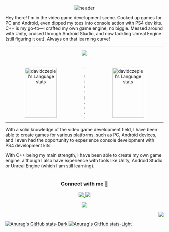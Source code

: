 <div align="center">

![header](https://capsule-render.vercel.app/api?type=waving&theme=tokyonight&color=auto&height=250&width=961&section=header&text=David%20Czepiel%20Babiarz&fontSize=55&fontColor=auto&fontAlignY=30&desc=Game%20Developer&descAlignY=50&descSize=30)
</div>

<p>	
Hey there! I'm in the video game development scene. Cooked up games for PC and Android, even dipped my toes into console action with PS4 dev kits. C++ is my go-to—I crafted my own game engine, no biggie. Messed around with Unity, cruised through Android Studio, and now tackling Unreal Engine (still figuring it out). Always on that learning curve!
</p>

<!--
[![LumenFall Trailer](https://i.stack.imgur.com/q3ceS.png)](https://www.youtube.com/watch?v=eL1H20nfTYs&ab_channel=DavidCzepiel "LumenFall Trailer")
-->

---
<p align="center">
  <a href="https://skillicons.dev">
    <img align= "center" src="https://skillicons.dev/icons?i=cpp,cs,unity,godot,androidstudio,git&perline=10" />
  </a>
</p>

<!-- STATS -->
#
<div align="center">
<a href="https://github.com/anuraghazra/github-readme-stats" >
	<img align="left" width=45% height=160px src="https://github-readme-stats-git-masterrstaa-rickstaa.vercel.app/api/top-langs/?username=davidczepiel&layout=compact&langs_count=4&hide_border=true&role=owner,collaborator&theme=tokyonight" alt="davidczepiel's Language stats"/>
</a>
<!--Transparent image that allows me to have a blank space in betwean without the bottom text getting in the way-->
<img src="https://github.com/davidczepiel/davidczepiel/assets/48888283/ff863112-886c-4d09-8d4e-4173c6ecc26e" alt="TransparentImage" width="1" height="160">
	
 <a href="https://github.com/anuraghazra/github-readme-stats">
	<img align="right" width=45% height=160px  src="https://github-readme-stats.vercel.app/api?username=davidczepiel&show_icons=true&hide_border=true&theme=tokyonight&rank_icon=github&include_all_commits=true&hide=issues&show=prs_merged_percentage" alt="davidczepiel's Language stats"/>
</a>
</div>

---

<p>	
With a solid knowledge of the video game development field, I have been able to create games for various platforms, such as PC, Android devices, and I even had the opportunity to experience console development with PS4 development kits. 

With C++ being my main strength, I have been able to create my own game engine, although I also have experience with tools like Unity, Android Studio or Unreal Engine (which I am still learning).
</p>

<!-- CONTACT ME -->

<h1></h1>

<h3 align="center" >Connect with me 🤝 </h3>
<div align="center"> 
  <a href="mailto:czepieldavid@gmail.com">
    <img src="https://img.shields.io/badge/Gmail-333333?style=for-the-badge&logo=gmail&logoColor=red" />
  </a>
  <a href="https://www.linkedin.com/in/david-czepiel-babiarz-2870b5235/" target="_blank">
    <img src="https://img.shields.io/badge/LinkedIn-0077B5?style=for-the-badge&logo=linkedin&logoColor=white" target="_blank" />
  </a>
 <!--- 
  <a href="https://leetcode.com/davidczepiel/" target="_blank">
	<img src="https://img.shields.io/badge/-LeetCode-FFA116?style=for-the-badge&logo=LeetCode&logoColor=black" />
  </a>
 <!--- 
<img src="https://img.shields.io/badge/Discord-5865F2?style=for-the-badge&logo=discord&logoColor=white" />
  <a href="https://salesp07.github.io" target="_blank">
     <img src="https://img.shields.io/badge/Portfolio-FF5722?style=for-the-badge&logo=todoist&logoColor=white" target="_blank" /> <!-- sqlite, safari, google-chrome are other good icon options -->
  </a>
 
</div>

<!-- THANK -->
<p align="center">
  <a href="https://github.com/DenverCoder1/readme-typing-svg"><img src="https://readme-typing-svg.herokuapp.com?lines=Thanks+for+visiting!;Check+out+my+pinned+repos!&center=true&width=380&height=45"></a>
</p>

<!---
[![LumenFall Trailer](https://ytcards.demolab.com/?id=UCM9iCZBila_WaHwbOSgU1IQ&title=LumenFall+Trailer%21&lang=en&timestamp=1699630209&background_color=%230d1117&title_color=%23ffffff&stats_color=%23dedede&max_title_lines=1&width=250&border_radius=5&duration=402 "LumenFall Trailer")](https://www.youtube.com/watch?v=eL1H20nfTYs&ab_channel=DavidCzepiel)
--->

<div align="right">

![](https://komarev.com/ghpvc/?username=davidczepiel&style=flat-square&color=111111&labelColor=black)
</div>

[![Anurag's GitHub stats-Dark](https://github-readme-stats.vercel.app/api?username=davidczepiel&show_icons=true&hide_border=true&theme=tokyonight&rank_icon=github&include_all_commits=true&hide=issues&show=prs_merged_percentage#gh-dark-mode-only)](https://github.com/anuraghazra/github-readme-stats#gh-dark-mode-only)
[![Anurag's GitHub stats-Light](https://github-readme-stats.vercel.app/api?username=davidczepiel&show_icons=true&hide_border=true&theme=radical&rank_icon=github&include_all_commits=true&hide=issues&show=prs_merged_percentage#gh-light-mode-only)](https://github.com/anuraghazra/github-readme-stats#gh-light-mode-only)

